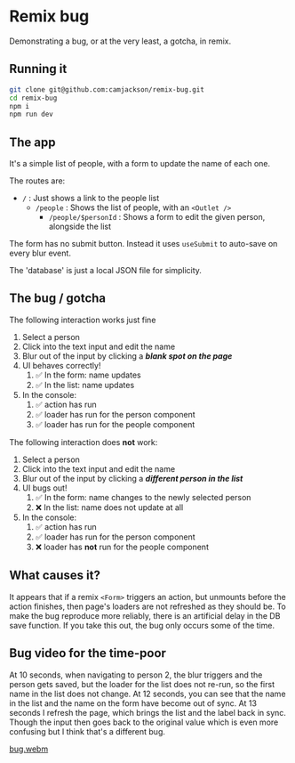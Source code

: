 # Remix bug

Demonstrating a bug, or at the very least, a gotcha, in remix.

## Running it

```sh
git clone git@github.com:camjackson/remix-bug.git
cd remix-bug
npm i
npm run dev
```

## The app

It's a simple list of people, with a form to update the name of each one.

The routes are:

- `/` : Just shows a link to the people list
  - `/people` : Shows the list of people, with an `<Outlet />`
    - `/people/$personId` : Shows a form to edit the given person, alongside the list

The form has no submit button. Instead it uses `useSubmit` to auto-save on every blur event.

The 'database' is just a local JSON file for simplicity.

## The bug / gotcha

The following interaction works just fine

1. Select a person
2. Click into the text input and edit the name
3. Blur out of the input by clicking a **_blank spot on the page_**
4. UI behaves correctly!
   1. ✅ In the form: name updates
   2. ✅ In the list: name updates
5. In the console:
   1. ✅ action has run
   2. ✅ loader has run for the person component
   3. ✅ loader has run for the people component

The following interaction does **not** work:

1. Select a person
2. Click into the text input and edit the name
3. Blur out of the input by clicking a **_different person in the list_**
4. UI bugs out!
   1. ✅ In the form: name changes to the newly selected person
   2. ❌ In the list: name does not update at all
5. In the console:
   1. ✅ action has run
   2. ✅ loader has run for the person component
   3. ❌ loader has **not** run for the people component

## What causes it?

It appears that if a remix `<Form>` triggers an action, but unmounts before
the action finishes, then page's loaders are not refreshed as they should be. To
make the bug reproduce more reliably, there is an artificial delay in the DB
save function. If you take this out, the bug only occurs some of the time.

## Bug video for the time-poor

At 10 seconds, when navigating to person 2, the blur triggers and the person gets saved, but the loader for the list does not re-run, so the first name in the list does not change. At 12 seconds, you can see that the name in the list and the name on the form have become out of sync. At 13 seconds I refresh the page, which brings the list and the label back in sync. Though the input then goes back to the original value which is even more confusing but I think that's a different bug.

[bug.webm](https://user-images.githubusercontent.com/1930451/183237729-9a84b88f-8e0d-4496-9e8d-b1ed0daaadb9.webm)

